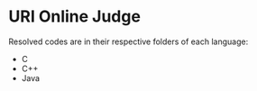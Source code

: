 # URI Online Judge

Resolved codes are in their respective folders of each language:

- C
- C++
- Java
